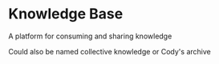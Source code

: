 # Knowledge Base

A platform for consuming and sharing knowledge

Could also be named collective knowledge or Cody's archive
